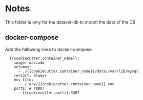 # Notes

This folder is only for the dataset-db to mount the data of the DB.

## docker-compose

Add the following lines to docker-compose.

```
  {{cookiecutter.container_name}}:
    image: mariadb
    volumes:
      - ./{{cookiecutter.container_name}}/data:/var/lib/mysql
    restart: always
    env_file:
      - ./_env/{{cookiecutter.container_name}}.env
    ports: # TODO!
      - {{cookiecutter.port}}:3307
```
